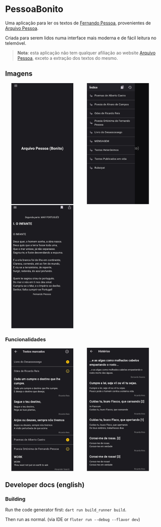 # PessoaBonito

Uma aplicação para ler os textos de [Fernando Pessoa](https://pt.wikipedia.org/wiki/Fernando_Pessoa), provenientes de [Arquivo Pessoa](http://arquivopessoa.net/).

Criada para serem lidos numa interface mais moderna e de fácil leitura no telemóvel.

> **Nota**: esta aplicação não tem qualquer afiliação ao website [Arquivo Pessoa](http://arquivopessoa.net/info/ficha), exceto a extração dos textos do mesmo.

## Imagens

  <img alt="Página Inicial" src="images/homepage.jpg" width="200px" hspace="20"/> <img alt="Índice" src="images/index.jpg" width="200px" hspace="20"/> <img alt="Exemplo de um poema de Mensagem" src="images/text-example.jpg" width="200px" hspace="20"/>

### Funcionalidades

  <img alt="Textos guardados" src="images/saved-texts.jpg" width="200px" hspace="20"/> <img alt="Histórico" src="images/history.jpg" width="200px" hspace="20"/>

## Developer docs (english)

### Building

Run the code generator first: `dart run build_runner build`.

Then run as normal. (via IDE or `fluter run --debug --flavor dev`)
